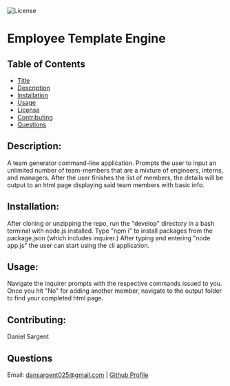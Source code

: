 
  ![License](https://img.shields.io/badge/License-MIT-yellow.svg)

  # Employee Template Engine

  ## Table of Contents
  * [Title](#title)
  * [Description](#description)
  * [Installation](#installation)
  * [Usage](#usage)
  * [License](#license)
  * [Contributing](#contributing)
  * [Questions](#questions)

  ## Description:
  A team generator command-line application. Prompts the user to input an unlimited number of team-members that are a mixture of engineers, interns, and managers. After the user finishes the list of members, the details will be output to an html page displaying said team members with basic info.

  ## Installation:
  After cloning or unzipping the repo, run the "develop" directory in a bash terminal with node.js installed. Type "npm i" to install packages from the package.json (which includes inquirer.) After typing and entering "node app.js" the user can start using the cli application.

  ## Usage:
  Navigate the inquirer prompts with the respective commands issued to you. Once you hit "No" for adding another member, navigate to the output folder to find your completed html page.

  ## Contributing:
  Daniel Sargent

  ## Questions
  Email: dansargent025@gmail.com | [Github Profile](https://github.com/undefined)
